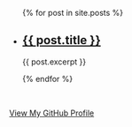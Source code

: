 <!-- ---
layout: default
title: Home
---

# My Paper

--- -->

<ul>
  {% for post in site.posts %}
    <li>
      <h2><a href="{{ post.url | relative_url }}">{{ post.title }}</a></h2>
      <p>{{ post.excerpt }}</p>
    </li>
  {% endfor %}
</ul>

<br>

[View My GitHub Profile](https://github.com/hbp001)
